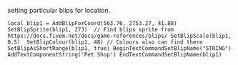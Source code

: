 


setting particular blips for location.

`
local blip1 = AddBlipForCoord(563.76, 2753.27, 41.88)
SetBlipSprite(blip1, 273)  // Find blips sprite from  https://docs.fivem.net/docs/game-references/blips/
SetBlipScale(blip1, 0.5) 
SetBlipColour(blip1, 48) // Colours also can find there
SetBlipAsShortRange(blip1, true)
BeginTextCommandSetBlipName("STRING")
AddTextComponentString('Pet Shop')
EndTextCommandSetBlipName(blip1)
`